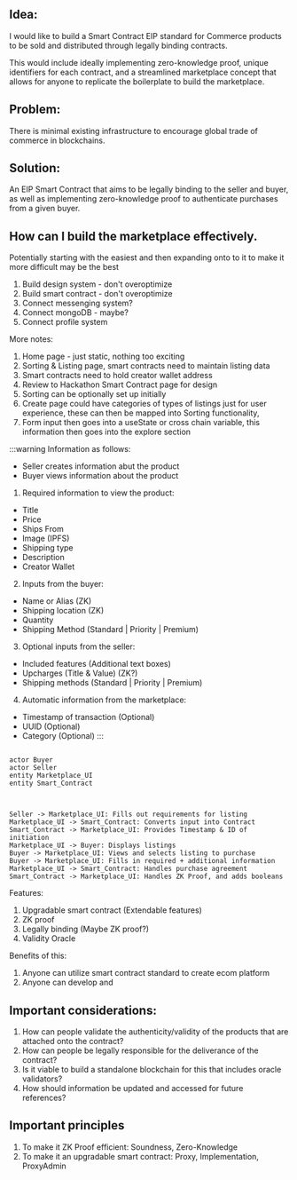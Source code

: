 ## Idea: 

I would like to build a Smart Contract EIP standard for Commerce products to be sold and distributed through legally binding contracts. 

This would include ideally implementing zero-knowledge proof, unique identifiers for each contract, and a streamlined marketplace concept that allows for anyone to replicate the boilerplate to build the marketplace.

## Problem:

There is minimal existing infrastructure to encourage global trade of commerce in blockchains.

## Solution:

An EIP Smart Contract that aims to be legally binding to the seller and buyer, as well as implementing zero-knowledge proof to authenticate purchases from a given buyer.

## How can I build the marketplace effectively.

Potentially starting with the easiest and then expanding onto to it to make it more difficult may be the best 

1. Build design system - don't overoptimize
2. Build smart contract - don't overoptimize
3. Connect messenging system? 
4. Connect mongoDB - maybe?
5. Connect profile system

More notes:
1. Home page - just static, nothing too exciting
2. Sorting & Listing page, smart contracts need to maintain listing data
3. Smart contracts need to hold creator wallet address
4. Review to Hackathon Smart Contract page for design
5. Sorting can be optionally set up initially
6. Create page could have categories of types of listings just for user experience, these can then be mapped into Sorting functionality,
7. Form input then goes into a useState or cross chain variable, this information then goes into the explore section



:::warning
Information as follows:
* Seller creates information abut the product
* Buyer views information about the product

1. Required information to view the product: 
* Title
* Price
* Ships From
* Image (IPFS)
* Shipping type
* Description
* Creator Wallet

2. Inputs from the buyer:
* Name or Alias (ZK)
* Shipping location (ZK)
* Quantity 
* Shipping Method (Standard | Priority | Premium)

3. Optional inputs from the seller:
* Included features (Additional text boxes)
* Upcharges (Title & Value) (ZK?)
* Shipping methods (Standard | Priority | Premium)

4. Automatic information from the marketplace: 
* Timestamp of transaction (Optional)
* UUID (Optional)
* Category (Optional)
:::

```plantuml

actor Buyer
actor Seller
entity Marketplace_UI
entity Smart_Contract



Seller -> Marketplace_UI: Fills out requirements for listing
Marketplace_UI -> Smart_Contract: Converts input into Contract
Smart_Contract -> Marketplace_UI: Provides Timestamp & ID of initiation
Marketplace_UI -> Buyer: Displays listings
Buyer -> Marketplace_UI: Views and selects listing to purchase
Buyer -> Marketplace_UI: Fills in required + additional information
Marketplace_UI -> Smart_Contract: Handles purchase agreement
Smart_Contract -> Marketplace_UI: Handles ZK Proof, and adds booleans

```

Features:
1. Upgradable smart contract (Extendable features)
2. ZK proof
3. Legally binding (Maybe ZK proof?)
4. Validity Oracle

Benefits of this:
1. Anyone can utilize smart contract standard to create ecom platform
2. Anyone can develop and 


## Important considerations:
1. How can people validate the authenticity/validity of the products that are attached onto the contract?
2. How can people be legally responsible for the deliverance of the contract?
3. Is it viable to build a standalone blockchain for this that includes oracle validators?
4. How should information be updated and accessed for future references?


## Important principles
1. To make it ZK Proof efficient: Soundness, Zero-Knowledge
2. To make it an upgradable smart contract: Proxy, Implementation, ProxyAdmin
